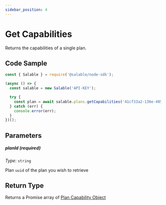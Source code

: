 ```yaml
---
sidebar_position: 4
---
```


# Get Capabilities

Returns the capabilities of a single plan.

## Code Sample

```typescript
const { Salable } = require('@salable/node-sdk');

(async () => {
  const salable = new Salable('API-KEY');

  try {
    const plan = await salable.plans.getCapabilities('41cf33a2-136e-4959-b5c7-73889ab94eff');
  } catch (err) {
    console.error(err);
  }
})();
```

## Parameters

##### planId (_required_)

_Type:_ `string`

Plan `uuid` of the plan you wish to retrieve

## Return Type

Returns a Promise array of [Plan Capability Object](https://docs.salable.app/api#tag/Plans/operation/getPlanCapabilities)

